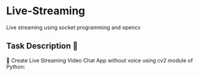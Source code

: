 # Live-Streaming
Live streaming using socket programming and opencv

## Task Description 📄
📌 Create Live Streaming Video Chat App without voice using cv2 module of Python: 

